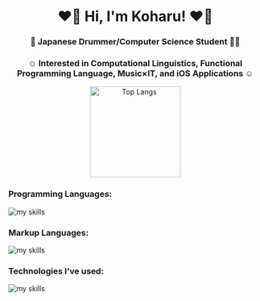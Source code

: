 <h1 align="center">❤️‍🔥 Hi, I'm Koharu! ❤️‍🔥</h1>
<h3 align="center">🥁 Japanese Drummer/Computer Science Student 👩‍💻</h3>
<h3 align="center">☺︎ Interested in Computational Linguistics, Functional Programming Language, Music×IT, and iOS Applications ☺︎</h3>

<p align="center">
<img alt="Top Langs" height="180px" src="https://github-readme-stats.vercel.app/api/top-langs/?username=kohapizza&layout=donut&theme=radical&bg_color=0D1117&hide_border=true" />

</p>

<h3 align="left">Programming Languages:</h3>

<img alt="my skills" src="https://skillicons.dev/icons?theme=dark&perline=8&i=haskell,swift,python,c,java,javascript,php,ocaml" />

<h3 align="left">Markup Languages:</h3>

<img alt="my skills" src="https://skillicons.dev/icons?theme=dark&perline=8&i=html,css" />

<h3 align="left">Technologies I've used:</h3>

<img alt="my skills" src="https://skillicons.dev/icons?theme=dark&perline=8&i=github,wordpress,docker,pr,figma,postgres,django,emacs,jquery,mysql,vscode,blender" />
</p>
